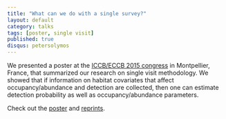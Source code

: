 ```yaml
---
title: "What can we do with a single survey?"
layout: default
category: talks
tags: [poster, single visit]
published: true
disqus: petersolymos
---
```


We presented a poster at the [ICCB/ECCB 2015 congress](http://http://www.iccb-eccb2015.org/) in Montpellier, France, that summarized our research on single visit methodology. We showed that if information on habitat covariates that affect occupancy/abundance and detection are collected, then one can estimate detection probability as well as occupancy/abundance parameters. 

Check out the [poster](http://figshare.com/articles/Occupancy_and_Abundance_estimation_in_the_presence_of_detection_error_What_can_we_do_with_a_single_survey_/1495329) and [reprints](https://dl.dropboxusercontent.com/u/18096698/iccb2015-solymos-poster-references.zip).


